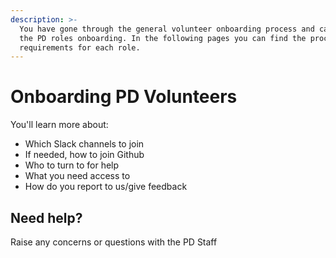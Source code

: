 ```yaml
---
description: >-
  You have gone through the general volunteer onboarding process and can now do
  the PD roles onboarding. In the following pages you can find the process and
  requirements for each role.
---
```


# Onboarding PD Volunteers

You'll learn more about:

* Which Slack channels to join
* If needed, how to join Github
* Who to turn to for help
* What you need access to
* How do you report to us/give feedback

## Need help?

Raise any concerns or questions with the PD Staff

